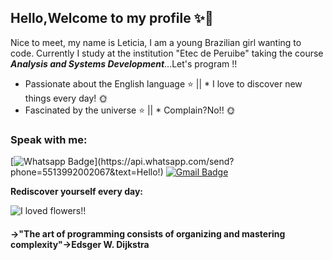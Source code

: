 ## Hello,Welcome to my profile ✨👋

 Nice to meet, my name is Leticia, I am a young Brazilian girl wanting to code. Currently I study at the institution "Etec de Peruibe" taking the course ***Analysis and Systems Development***...Let's program !!

* Passionate about the English language ⭐ || * I love to discover new things every day! 🌞 
* Fascinated by the universe ⭐ || * Complain?No!! 🌞

### Speak with me:

[![Whatsapp Badge](https://img.shields.io/badge/-Whatsapp-4CA143?style=flat-square&labelColor=4CA143&logo=whatsapp&logoColor=white&link=https://api.whatsapp.com/send?phone=5513992002067&text=Hello!)](https://api.whatsapp.com/send?phone=5513992002067&text=Hello!)
[![Gmail Badge](https://img.shields.io/badge/-Gmail-c14438?style=flat-square&logo=Gmail&logoColor=white&link=mailto:lele.silverio@hotmail.com)](mailto:lele.silverio@hotmail.com)


  **Rediscover yourself every day:**

  ![I loved flowers!!](https://image.flaticon.com/icons/png/128/2917/2917257.png)

#### **->"The art of programming consists of organizing and mastering complexity"->Edsger W. Dijkstra**


